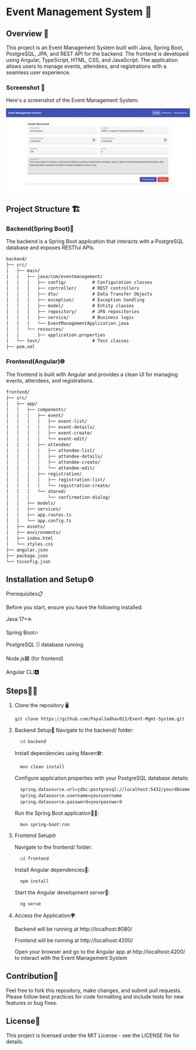 # Event Management System 🎉

## Overview 🚀

This project is an Event Management System built with Java, Spring Boot, PostgreSQL, JPA, and REST API for the backend. The frontend is developed using Angular, TypeScript, HTML, CSS, and JavaScript. The application allows users to manage events, attendees, and registrations with a seamless user experience.

### Screenshot 📸

Here's a screenshot of the Event Management System:

![Event Management System Screenshot](https://github.com/PayalJadhav013/Event-Mgmt-System/blob/738b018d6bbb91f9e1d0b591a5cdcae4b7892f07/1.png)

## Project Structure 🏗️

### Backend(Spring Boot)🔧
The backend is a Spring Boot application that interacts with a PostgreSQL database and exposes RESTful APIs.

```text
backend/
├── src/
│   ├── main/
│   │   ├── java/com/eventmanagement/
│   │   │   ├── config/          # Configuration classes
│   │   │   ├── controller/      # REST controllers
│   │   │   ├── dto/             # Data Transfer Objects
│   │   │   ├── exception/       # Exception handling
│   │   │   ├── model/           # Entity classes
│   │   │   ├── repository/      # JPA repositories
│   │   │   ├── service/         # Business logic
│   │   │   └── EventManagementApplication.java
│   │   └── resources/
│   │       ├── application.properties
│   └── test/                    # Test classes
├── pom.xml
```

### Frontend(Angular)🌐
The frontend is built with Angular and provides a clean UI for managing events, attendees, and registrations.

```text
frontend/
├── src/
│   ├── app/
│   │   ├── components/
│   │   │   ├── event/
│   │   │   │   ├── event-list/
│   │   │   │   ├── event-details/
│   │   │   │   ├── event-create/
│   │   │   │   └── event-edit/
│   │   │   ├── attendee/
│   │   │   │   ├── attendee-list/
│   │   │   │   ├── attendee-details/
│   │   │   │   ├── attendee-create/
│   │   │   │   └── attendee-edit/
│   │   │   ├── registration/
│   │   │   │   ├── registration-list/
│   │   │   │   └── registration-create/
│   │   │   └── shared/
│   │   │       └── confirmation-dialog/
│   │   ├── models/
│   │   ├── services/
│   │   ├── app.routes.ts
│   │   └── app.config.ts
│   ├── assets/
│   ├── environments/
│   ├── index.html
│   └── styles.css
├── angular.json
├── package.json
└── tsconfig.json
```
## Installation and Setup⚙️

Prerequisites📋

Before you start, ensure you have the following installed:

 Java 17+☕

 Spring Boot🔥

 PostgreSQL 🗄️ database running

 Node.js🟩 (for frontend)

 Angular CLI🅰️

## Steps🏃‍♂️

   1. Clone the repository 🖥️
      ````bash
      git clone https://github.com/PayalJadhav013/Event-Mgmt-System.git
      ````
   3. Backend Setup🔧
       Navigate to the backend/ folder:
      ````bash
        cd backend
      ````
       Install dependencies using Maven🛠️:
      ````bash
        mvn clean install
      ````
       Configure application.properties with your PostgreSQL database details:
      ````bash
        spring.datasource.url=jdbc:postgresql://localhost:5432/yourdbname
        spring.datasource.username=yourusername
        spring.datasource.password=yourpassword
      ````
       Run the Spring Boot application🏃‍♂️:
      ````bash
        mvn spring-boot:run
      ````
      
   4. Frontend Setup🌐
      
       Navigate to the frontend/ folder:
      ````bash
        cd frontend
      ````
       Install Angular dependencies🧩:
      ````bash
        npm install
      ````
       Start the Angular development server🚀:
      ````bash
        ng serve
      ````
      
   6. Access the Application🌍
      
       Backend will be running at http://localhost:8080/
      
       Frontend will be running at http://localhost:4200/
      
       Open your browser and go to the Angular app at http://localhost:4200/ to interact with the Event Management System

## Contribution🤝

   Feel free to fork this repository, make changes, and submit pull requests. Please follow best practices for code formatting and include tests for new features or bug fixes.

## License📝

   This project is licensed under the MIT License - see the LICENSE file for details.
